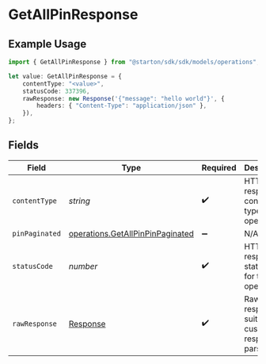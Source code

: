 # GetAllPinResponse

## Example Usage

```typescript
import { GetAllPinResponse } from "@starton/sdk/sdk/models/operations";

let value: GetAllPinResponse = {
    contentType: "<value>",
    statusCode: 337396,
    rawResponse: new Response('{"message": "hello world"}', {
        headers: { "Content-Type": "application/json" },
    }),
};
```

## Fields

| Field                                                                                       | Type                                                                                        | Required                                                                                    | Description                                                                                 |
| ------------------------------------------------------------------------------------------- | ------------------------------------------------------------------------------------------- | ------------------------------------------------------------------------------------------- | ------------------------------------------------------------------------------------------- |
| `contentType`                                                                               | *string*                                                                                    | :heavy_check_mark:                                                                          | HTTP response content type for this operation                                               |
| `pinPaginated`                                                                              | [operations.GetAllPinPinPaginated](../../../sdk/models/operations/getallpinpinpaginated.md) | :heavy_minus_sign:                                                                          | N/A                                                                                         |
| `statusCode`                                                                                | *number*                                                                                    | :heavy_check_mark:                                                                          | HTTP response status code for this operation                                                |
| `rawResponse`                                                                               | [Response](https://developer.mozilla.org/en-US/docs/Web/API/Response)                       | :heavy_check_mark:                                                                          | Raw HTTP response; suitable for custom response parsing                                     |